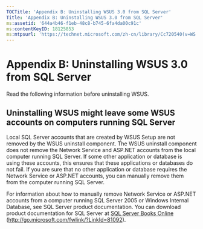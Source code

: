 ```yaml
---
TOCTitle: 'Appendix B: Uninstalling WSUS 3.0 from SQL Server'
Title: 'Appendix B: Uninstalling WSUS 3.0 from SQL Server'
ms:assetid: '644a4b46-f1eb-48c8-b745-6fa4da00c91c'
ms:contentKeyID: 18125853
ms:mtpsurl: 'https://technet.microsoft.com/zh-cn/library/Cc720540(v=WS.10)'
---
```


Appendix B: Uninstalling WSUS 3.0 from SQL Server
=================================================

Read the following information before uninstalling WSUS.

Uninstalling WSUS might leave some WSUS accounts on computers running SQL Server
--------------------------------------------------------------------------------

Local SQL Server accounts that are created by WSUS Setup are not removed by the WSUS uninstall component. The WSUS uninstall component does not remove the Network Service and ASP.NET accounts from the local computer running SQL Server. If some other application or database is using these accounts, this ensures that these applications or databases do not fail. If you are sure that no other application or database requires the Network Service or ASP.NET accounts, you can manually remove them from the computer running SQL Server.

For information about how to manually remove Network Service or ASP.NET accounts from a computer running SQL Server 2005 or Windows Internal Database, see SQL Server product documentation. You can download product documentation for SQL Server at [SQL Server Books Online](http://go.microsoft.com/fwlink/?linkid=81092) (http://go.microsoft.com/fwlink/?LinkId=81092).
